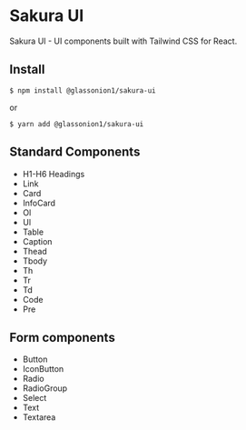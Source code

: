 # Sakura UI
Sakura UI - UI components built with Tailwind CSS for React.

## Install
```
$ npm install @glassonion1/sakura-ui
```
or
```
$ yarn add @glassonion1/sakura-ui
```

## Standard Components
- H1-H6 Headings
- Link
- Card
- InfoCard
- Ol
- Ul
- Table
- Caption
- Thead
- Tbody
- Th
- Tr
- Td
- Code
- Pre

## Form components
- Button
- IconButton
- Radio
- RadioGroup
- Select
- Text
- Textarea
